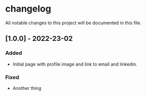 # changelog
All notable changes to this project will be documented in this file.

## [1.0.0] - 2022-23-02
### Added
- Initial page with profile image and link to email and linkedin.
### Fixed
- Another thing
